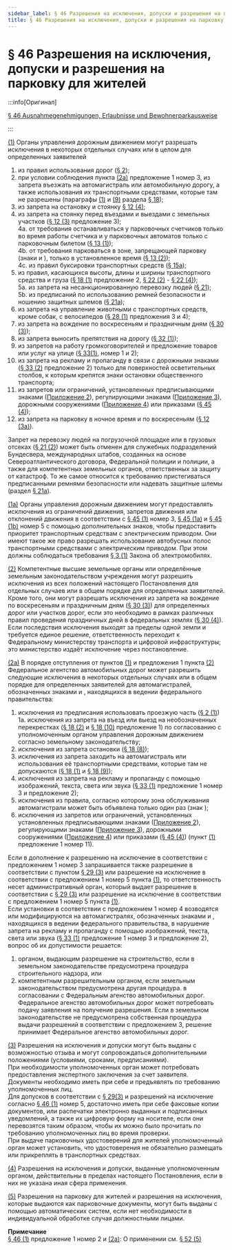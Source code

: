 ```yaml
---
sidebar_label: § 46 Разрешения на исключения, допуски и разрешения на парковку для жителей
title: § 46 Разрешения на исключения, допуски и разрешения на парковку для жителей
---
```


<VerifiedTranslationIcon />

# § 46 Разрешения на исключения, допуски и разрешения на парковку для жителей

:::info[Оригинал]

[§ 46 Ausnahmegenehmigungen, Erlaubnisse und Bewohnerparkausweise](https://www.gesetze-im-internet.de/stvo_2013/__46.html)

:::


<span id="1">[(1)](#1)</span> Органы управления дорожным движением могут разрешать исключения в некоторых отдельных случаях или в
целом для определенных заявителей
1. из правил использования дорог ([§ 2](/docs/general-traffic-rules/road-use-vehicles));
2. при условии соблюдения пункта [(2a)](#2a) предложение 1 номер 3, из запрета въезжать на
автомагистраль или автомобильную дорогу, а также использования их 
транспортными средствами, которые там не разрешены (параграфы [(1)](/docs/general-traffic-rules/highways#1) и [(9)](/docs/general-traffic-rules/highways#9) раздела [§ 18](/docs/general-traffic-rules/highways));
3. из запрета на остановку и стоянку [§ 12 (4)](/docs/general-traffic-rules/parking#4);
4. из запрета на стоянку перед въездами и выездами с земельных участков ([§ 12 (3)](/docs/general-traffic-rules/parking#3) предложение 3);  
  4a. от требования останавливаться у парковочных счетчиков только во время работы счетчика и у
парковочных автоматов только с парковочным билетом ([§ 13 (1)](/docs/general-traffic-rules/parking-control#1));  
  4b. от требования парковаться в зоне, запрещающей парковку (знаки <TrafficSign sign="290.1" /> и <TrafficSign sign="290.2" />), только в
установленное время ([§ 13 (2)](/docs/general-traffic-rules/parking-control#2));  
  4c. из правил буксировки транспортных средств ([§ 15a](/docs/general-traffic-rules/15a-towing));
5. из правил, касающихся высоты, длины и ширины транспортного средства и груза ([§ 18 (1)](/docs/general-traffic-rules/highways#1)
предложение 2, [§ 22 (2)](/docs/general-traffic-rules/load#2) - [§ 22 (4)](/docs/general-traffic-rules/load#4));  
  5a. из запрета на несанкционированную перевозку людей ([§ 21](/docs/general-traffic-rules/passenger-transport));  
  5b. из предписаний по использованию ремней безопасности и ношению защитных шлемов ([§ 21a](/docs/general-traffic-rules/21a-safety-belts));
6. из запрета на управление животными с транспортных средств, кроме собак, с
велосипедов ([§ 28 (1)](/docs/general-traffic-rules/animals#1) предложения 3 и 4);
7. из запрета на вождение по воскресеньям и праздничным дням ([§ 30 (3)](/docs/general-traffic-rules/environmental-protection#3));
8. из запрета выносить препятствия на дорогу ([§ 32 (1)](/docs/general-traffic-rules/obstacles#1));
9. из запретов на работу громкоговорителей и предложение товаров или услуг на улице ([§ 33(1)](/docs/general-traffic-rules/traffic-disruptions#1), номер 1 и 2);
10. из запрета на рекламу и пропаганду в связи с дорожными знаками ([§ 33 (2)](/docs/general-traffic-rules/traffic-disruptions#2) предложение 2) только для поверхностей осветительных столбов, к которым крепятся знаки остановки
общественного транспорта;
11. из запретов или ограничений, установленных предписывающими знаками ([Приложение 2](/docs/appendix-2)), регулирующими знаками ([Приложение 3](/docs/appendix-3)), дорожными сооружениями ([Приложение 4](/docs/appendix-4)) или приказами ([§ 45 (4)](/docs/enforcement-penalties/traffic-signs-facilities#4));
12. из запрета на парковку в ночное время и по воскресеньям ([§ 12 (3a)](/docs/general-traffic-rules/parking#3a)).  
  
Запрет на перевозку людей на погрузочной площадке или в грузовых отсеках ([§ 21 (2)](/docs/general-traffic-rules/passenger-transport#2))
может быть отменен для служебных подразделений Бундесвера, международных штабов, созданных на
основе Североатлантического договора, Федеральной полиции и полиции, а также для компетентных земельных органов, ответственных за защиту от катастроф. То же самое относится к требованию
пристегиваться предписанными ремнями безопасности или надевать защитные шлемы (раздел [§ 21a](/docs/general-traffic-rules/21a-safety-belts)).


<span id="1a">[(1a)](#1a)</span> Органы управления дорожным движением могут предоставлять исключения из ограничений движения, запретов
движения или отклонений движения в соответствии с [§ 45 (1)](/docs/enforcement-penalties/traffic-signs-facilities#1) номер 3, [§ 45 (1a)](/docs/enforcement-penalties/traffic-signs-facilities#1a) и [§ 45 (1b)](/docs/enforcement-penalties/traffic-signs-facilities#1b) номер 5 с помощью дополнительных знаков,
чтобы предоставить приоритет транспортным средствам с электрическим приводом. Они имеют такое же право разрешать использование
автобусных полос транспортными средствами с электрическим приводом. При этом должны
соблюдаться требования [§ 3 (1)](https://www.gesetze-im-internet.de/emog/__3.html) Закона об электромобилях.


<span id="2">[(2)](#2)</span> Компетентные высшие земельные органы или определённые земельным законодательством учреждения 
могут разрешить исключения из всех положений настоящего Постановления
для отдельных случаев или в общем порядке для определенных заявителей.  
Кроме того, они могут разрешать исключения
из запрета на вождение по воскресеньям и праздничным дням ([§ 30 (3)](/docs/general-traffic-rules/environmental-protection#3)) для определенных дорог или
участков дорог, если это необходимо в рамках различных правил проведения праздничных дней в
федеральных землях ([§ 30 (4)](/docs/general-traffic-rules/environmental-protection#4)).  
Если последствия исключения выходят за пределы одной земли и требуется единое решение, ответственность переходит к Федеральному министерству транспорта и цифровой инфраструктуры; это министерство издаёт исключение через постановление.


<span id="2a">[(2a)](#2a)</span> В порядке отступления от пунктов [(1)](#1) и предложения 1 пункта [(2)](#2) Федеральное агентство автомобильных
дорог может разрешить следующие исключения в некоторых отдельных случаях или в общем порядке для
определенных заявителей для автомагистралей, обозначенных знаками <TrafficSign sign="330.1" /> и <TrafficSign sign="330.2" />, находящихся в ведении федерального правительства:
1. исключения из предписания использовать проезжую часть ([§ 2 (1)](/docs/general-traffic-rules/road-use-vehicles#1))  
  1a. исключения из запрета на въезд или выезд на необозначенных перекрестках ([§ 18 (2)](/docs/general-traffic-rules/highways#2) и [§ 18 (10)](/docs/general-traffic-rules/highways#10) предложение 1) по согласованию с уполномоченным органом управления дорожным движением согласно  земельному законодательству;
2. исключения из запрета остановки ([§ 18 (8)](/docs/general-traffic-rules/highways#8));
3. исключения из запрета заходить на автомагистраль или использования её транспортными
средствами, которые там не допускаются ([§ 18 (1)](/docs/general-traffic-rules/highways#1) и [§ 18 (9)](/docs/general-traffic-rules/highways#9));
4. исключения из запрета на рекламу и пропаганду с помощью изображений, текста, света или
звука ([§ 33 (1)](/docs/general-traffic-rules/traffic-disruptions#1) предложение 1 номер 3 и предложение 2);
5. исключения из правила, согласно которому зона обслуживания автомагистрали может быть
объявлена только один раз (знак <TrafficSign sign="448.1" />);
6. исключения из запретов или ограничений, установленных установленных предписывающими знаками ([Приложение 2](/docs/appendix-2)), регулирующими знаками ([Приложение 3](/docs/appendix-3)), дорожными сооружениями ([Приложение 4](/docs/appendix-4)) или приказами ([§ 45 (4)](/docs/enforcement-penalties/traffic-signs-facilities#4)) (пункт [(1)](#1) предложение 1 номер 11).  

Если в дополнение к разрешению на исключение в соответствии с предложением 1 номер 3
запрашивается также разрешение в соответствии с пунктом [§ 29 (3)](/docs/general-traffic-rules/excessive-use#3) или разрешение на исключение в
соответствии с предложением 1 номер 5 пункта [(1)](#1), то ответственность несет административный
орган, который выдает разрешение в соответствии с [§ 29 (3)](/docs/general-traffic-rules/excessive-use#3) или разрешение на исключение в
соответствии с предложением 1 номер 5 пункта [(1)](#1).  
Если установки в соответствии с предложением 1 номер 4 возводятся или модифицируются на автомагистралях, обозначенных знаками <TrafficSign sign="330.1" /> и <TrafficSign sign="330.2" />, находящихся в ведении федерального правительства, в нарушение запрета на рекламу и пропаганду с
помощью изображений, текста, света или звука ([§ 33 (1)](/docs/general-traffic-rules/traffic-disruptions#1) предложение 1 номер 3 и предложение 2), вопрос об их допустимости решается:
1. органом, выдающим разрешение на строительство, если в земельном законодательстве предусмотрена процедура
строительного надзора, или
2. компетентным разрешительным органом, если земельным законодательством предусмотрена другая процедура.
в согласовании с Федеральным агенство автомобильных дорог.  
Федеральное агенство автомобильных дорог может потребовать подачу заявления на получение разрешения. Если в земельном законодательстве не предусмотрена собственная процедура выдачи разрешений в соответствии с предложением 3, решение принимает Федеральное агенство автомобильных дорог.

<span id="3">[(3)](#3)</span> Разрешения на исключения и допуски могут быть выданы с возможностью отзыва и могут
сопровождаться дополнительными положениями (условиями, сроками, предписаниями).  
При необходимости уполномоченных орган может потребовать предоставления экспертного заключения за
счет заявителя.  
Документы необходимо иметь при себе и предъявлять по требованию уполномоченных лиц.  
Для допусков в соответствии с [§ 29(3)](/docs/general-traffic-rules/excessive-use#3) и разрешений на исключение согласно [§ 46 (1)](/docs/enforcement-penalties/exemptions#1) номер 5, достаточно иметь при себе факсовые копии документов, или распечатки электронно выданных и подписанных уведомлений, а также их цифровую форму на носителе, если они перевозятся таким образом, чтобы их можно было
прочитать по требованию уполномоченных лиц во время проверки.  
При выдаче парковочных удостоверений для жителей уполномоченный орган может установить, что удостоверения не обязательно размещать или прикреплять в транспортных средствах.


<span id="4">[(4)](#4)</span> Разрешения на исключения и допуски, выданные уполномоченным органом, действительны в пределах настоящего Постановления, если в них не указана иная сфера применения.

<span id="5">[(5)](#5)</span> Разрешения на парковку для жителей и разрешения на исключения, которые выдаются как парковочные документы, могут быть выданы с помощью автоматических систем, если нет необходимости в индивидуальной обработке случая должностными лицами.

**Примечание**  
[§ 46 (1)](#1) предложение 1 номер 2 и [(2a)](#2a): О применении см. [§ 52 (5)](/docs/enforcement-penalties/transitional-provisions#5)
